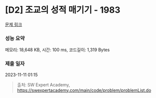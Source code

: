 # [D2] 조교의 성적 매기기 - 1983 

[문제 링크](https://swexpertacademy.com/main/code/problem/problemDetail.do?contestProbId=AV5PwGK6AcIDFAUq) 

### 성능 요약

메모리: 18,648 KB, 시간: 100 ms, 코드길이: 1,319 Bytes

### 제출 일자

2023-11-11 01:15



> 출처: SW Expert Academy, https://swexpertacademy.com/main/code/problem/problemList.do